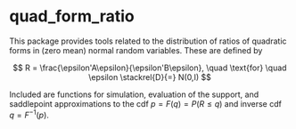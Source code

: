 # quad_form_ratio

This package provides tools related to the distribution of ratios of quadratic forms in (zero mean) normal random variables. These are defined by

$$
R = \frac{\epsilon'A\epsilon}{\epsilon'B\epsilon}, \quad \text{for} \quad \epsilon \stackrel{D}{=} N(0,I)
$$

Included are functions for simulation, evaluation of the support, and saddlepoint approximations to the cdf $p = F(q) = P(R \leq q)$ and inverse cdf $q = F^{-1}(p)$.
 